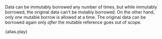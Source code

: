 Data can be immutably borrowed any number of times, but while immutably
borrowed, the original data can't be mutably borrowed. On the other hand,
only *one* mutable borrow is allowed at a time. The original data can be
borrowed again only *after* the mutable reference goes out of scope.

{alias.play}
